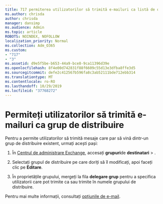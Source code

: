 ```yaml
---
title: 717 permiterea utilizatorilor să trimită e-mailuri ca listă de distribuire
ms.author: chrisda
author: chrisda
manager: dansimp
ms.audience: Admin
ms.topic: article
ROBOTS: NOINDEX, NOFOLLOW
localization_priority: Normal
ms.collection: Adm_O365
ms.custom:
- "717"
- "3"
ms.assetid: d9e5f5be-b653-44a9-bce8-9ca11396d39e
ms.openlocfilehash: 8f4e00d742831f88f6609c55d13e3dfba8ffe3d5
ms.sourcegitcommit: defe2c412567b596fa8c3ab52111bde712ebb314
ms.translationtype: MT
ms.contentlocale: ro-RO
ms.lasthandoff: 10/29/2019
ms.locfileid: "37768272"
---
```

# <a name="allow-users-to-send-email-as-a-distribution-group"></a>Permiteți utilizatorilor să trimită e-mailuri ca grup de distribuire

Pentru a permite utilizatorilor să trimită mesaje care par să vină dintr-un grup de distribuire existent, urmați acești pași:

1. În [Centrul de administrare Exchange](https://outlook.office365.com/ecp/), accesați **grupuri**de **destinatari** \> .

2. Selectați grupul de distribuire pe care doriți să îl modificați, apoi faceți clic pe **Editare**.

3. În proprietățile grupului, mergeți la fila **delegare grup** pentru a specifica utilizatorii care pot trimite ca sau trimite în numele grupului de distribuire.

Pentru mai multe informații, consultați [opțiunile de e-mail](https://technet.microsoft.com/library/bb124513.aspx#groupdelegation).
